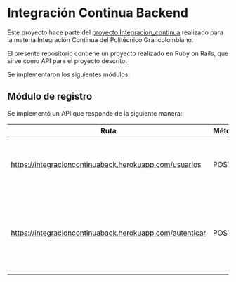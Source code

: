 # Integración Continua Backend

Este proyecto hace parte del [proyecto Integracion_continua](https://github.com/users/di3cruz/projects/2) realizado para la materia Integración Continua del Politécnico Grancolombiano.

El presente repositorio contiene un proyecto realizado en Ruby on Rails, que sirve como API para el proyecto descrito.

Se implementaron los siguientes módulos:

## Módulo de registro

Se implementó un API que responde de la siguiente manera:

| Ruta | Método | Parámetros | Efecto |
-------|--------|------------|--------|
https://integracioncontinuaback.herokuapp.com/usuarios | POST | {"usuario":{"nombre":"James Bond","correo_electronico":"jbond@mi6.org","password":"vesper","password_confirmation":"vesper"}} | Con los parámetros adecuados crea un nuevo usuario. |
https://integracioncontinuaback.herokuapp.com/autenticar | POST | {"correo_electronico":"jbond@mi6.org","password":"vesper"} | Con credenciales válidas devuelve un JSON Web Token usado para autenticar al usuario. |
